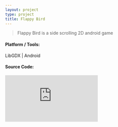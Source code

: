 ```yaml
---
layout: project
type: project
title: Flappy Bird
---
```


>Flappy Bird is a side scrolling 2D android game

<h4 id="unorderedlist">Platform / Tools:</h4>
LibGDX | Android

<div class="blog-title">
<h4><b>Source Code:</b> <a href="https://github.com/monirulhossainanik/FlappyBird"><i class="fa fa-github fa-lg"></i></a>
</h4>
</div>

<div class="embed-responsive embed-responsive-16by9">
  <iframe class="embed-responsive-item" src="https://www.youtube.com/embed/N9XJrJUbxsE" frameborder="0" allow="accelerometer; autoplay; encrypted-media; gyroscope; picture-in-picture" allowfullscreen></iframe>
</div>
